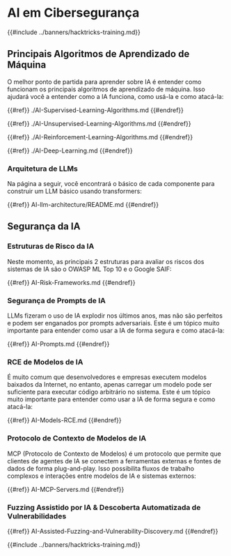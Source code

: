 # AI em Cibersegurança

{{#include ../banners/hacktricks-training.md}}

## Principais Algoritmos de Aprendizado de Máquina

O melhor ponto de partida para aprender sobre IA é entender como funcionam os principais algoritmos de aprendizado de máquina. Isso ajudará você a entender como a IA funciona, como usá-la e como atacá-la:


{{#ref}}
./AI-Supervised-Learning-Algorithms.md
{{#endref}}


{{#ref}}
./AI-Unsupervised-Learning-Algorithms.md
{{#endref}}


{{#ref}}
./AI-Reinforcement-Learning-Algorithms.md
{{#endref}}


{{#ref}}
./AI-Deep-Learning.md
{{#endref}}

### Arquitetura de LLMs

Na página a seguir, você encontrará o básico de cada componente para construir um LLM básico usando transformers:


{{#ref}}
AI-llm-architecture/README.md
{{#endref}}

## Segurança da IA

### Estruturas de Risco da IA

Neste momento, as principais 2 estruturas para avaliar os riscos dos sistemas de IA são o OWASP ML Top 10 e o Google SAIF:


{{#ref}}
AI-Risk-Frameworks.md
{{#endref}}

### Segurança de Prompts de IA

LLMs fizeram o uso de IA explodir nos últimos anos, mas não são perfeitos e podem ser enganados por prompts adversariais. Este é um tópico muito importante para entender como usar a IA de forma segura e como atacá-la:


{{#ref}}
AI-Prompts.md
{{#endref}}

### RCE de Modelos de IA

É muito comum que desenvolvedores e empresas executem modelos baixados da Internet, no entanto, apenas carregar um modelo pode ser suficiente para executar código arbitrário no sistema. Este é um tópico muito importante para entender como usar a IA de forma segura e como atacá-la:


{{#ref}}
AI-Models-RCE.md
{{#endref}}

### Protocolo de Contexto de Modelos de IA

MCP (Protocolo de Contexto de Modelos) é um protocolo que permite que clientes de agentes de IA se conectem a ferramentas externas e fontes de dados de forma plug-and-play. Isso possibilita fluxos de trabalho complexos e interações entre modelos de IA e sistemas externos:


{{#ref}}
AI-MCP-Servers.md
{{#endref}}

### Fuzzing Assistido por IA & Descoberta Automatizada de Vulnerabilidades


{{#ref}}
AI-Assisted-Fuzzing-and-Vulnerability-Discovery.md
{{#endref}}

{{#include ../banners/hacktricks-training.md}}
